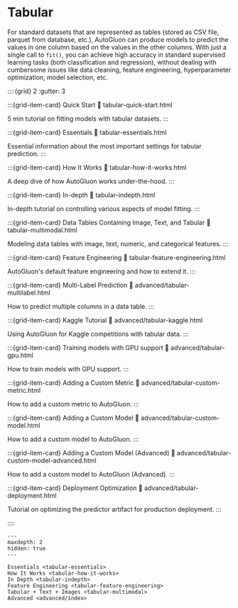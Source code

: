 # Tabular

For standard datasets that are represented as tables (stored as CSV file, parquet from database, etc.), AutoGluon can produce models to predict the values in one column based on the values in the other columns. With just a single call to `fit()`, you can achieve high accuracy in standard supervised learning tasks (both classification and regression), without dealing with cumbersome issues like data cleaning, feature engineering, hyperparameter optimization, model selection, etc.

::::{grid} 2
  :gutter: 3

:::{grid-item-card} Quick Start
  :link: tabular-quick-start.html

  5 min tutorial on fitting models with tabular datasets.
:::

:::{grid-item-card} Essentials
  :link: tabular-essentials.html

  Essential information about the most important settings for tabular prediction.
:::

:::{grid-item-card} How It Works
  :link: tabular-how-it-works.html

  A deep dive of how AutoGluon works under-the-hood.
:::

:::{grid-item-card} In-depth
  :link: tabular-indepth.html

  In-depth tutorial on controlling various aspects of model fitting.
:::

:::{grid-item-card} Data Tables Containing Image, Text, and Tabular
  :link: tabular-multimodal.html

  Modeling data tables with image, text, numeric, and categorical features.
:::

:::{grid-item-card} Feature Engineering
  :link: tabular-feature-engineering.html

  AutoGluon's default feature engineering and how to extend it.
:::

:::{grid-item-card} Multi-Label Prediction
  :link: advanced/tabular-multilabel.html

  How to predict multiple columns in a data table.
:::

:::{grid-item-card} Kaggle Tutorial
  :link: advanced/tabular-kaggle.html

  Using AutoGluon for Kaggle competitions with tabular data.
:::

:::{grid-item-card} Training models with GPU support
  :link: advanced/tabular-gpu.html

  How to train models with GPU support.
:::

:::{grid-item-card} Adding a Custom Metric
  :link: advanced/tabular-custom-metric.html

  How to add a custom metric to AutoGluon.
:::

:::{grid-item-card} Adding a Custom Model
  :link: advanced/tabular-custom-model.html

  How to add a custom model to AutoGluon.
:::

:::{grid-item-card} Adding a Custom Model (Advanced)
  :link: advanced/tabular-custom-model-advanced.html

  How to add a custom model to AutoGluon (Advanced).
:::

:::{grid-item-card} Deployment Optimization
  :link: advanced/tabular-deployment.html

  Tutorial on optimizing the predictor artifact for production deployment.
:::

::::

```{toctree}
---
maxdepth: 2
hidden: true
---

Essentials <tabular-essentials>
How It Works <tabular-how-it-works>
In Depth <tabular-indepth>
Feature Engineering <tabular-feature-engineering>
Tabular + Text + Images <tabular-multimodal>
Advanced <advanced/index>
```
